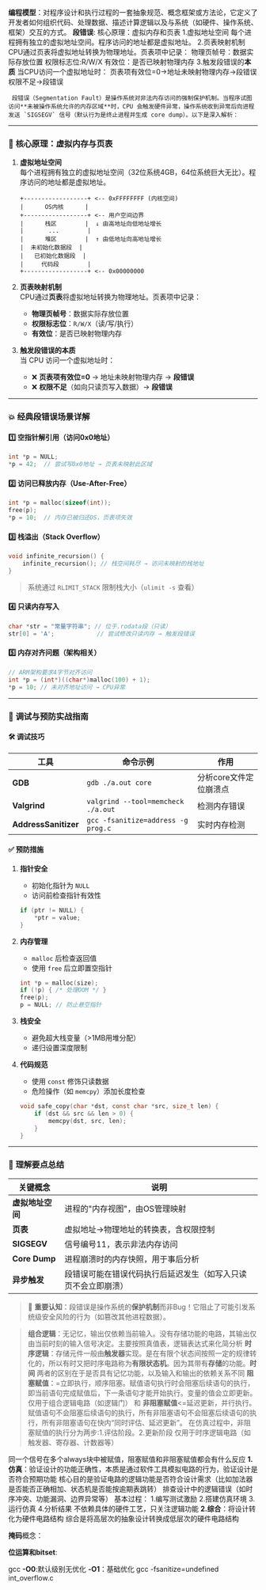 **编程模型**：对程序设计和执行过程的一套抽象规范、概念框架或方法论，它定义了开发者如何组织代码、处理数据、描述计算逻辑以及与系统（如硬件、操作系统、框架）交互的方式。
**段错误**:
  核心原理：虚拟内存和页表
  1.虚拟地址空间
  每个进程拥有独立的虚拟地址空间。程序访问的地址都是虚拟地址。
  2.页表映射机制
  CPU通过页表将虚拟地址转换为物理地址。页表项中记录：
  物理页帧号：数据实际存放位置
  权限标志位:R/W/X
  有效位：是否已映射物理内存
  3.触发段错误的**本质**
  当CPU访问一个虚拟地址时：
    页表项有效位=0->地址未映射物理内存->段错误
    权限不足->段错误



     段错误（Segmentation Fault）是操作系统对非法内存访问的强制保护机制。当程序试图访问**未被操作系统允许的内存区域**时，CPU 会触发硬件异常，操作系统收到异常后向进程发送 `SIGSEGV` 信号（默认行为是终止进程并生成 core dump）。以下是深入解析：

---

### 🧠 **核心原理：虚拟内存与页表**
1. **虚拟地址空间**  
   每个进程拥有独立的虚拟地址空间（32位系统4GB，64位系统巨大无比）。程序访问的地址都是虚拟地址。
   ```plaintext
   +------------------+ <-- 0xFFFFFFFF (内核空间)
   |      OS内核      |
   +------------------+ <-- 用户空间边界
   |      栈区        |  ↓ 由高地址向低地址增长
   |       ...        |
   |      堆区        |  ↑ 由低地址向高地址增长
   |  未初始化数据段  |
   |   已初始化数据段  |
   |     代码段        |
   +------------------+ <-- 0x00000000
   ```

2. **页表映射机制**  
   CPU通过**页表**将虚拟地址转换为物理地址。页表项中记录：
   - **物理页帧号**：数据实际存放位置
   - **权限标志位**：`R/W/X`（读/写/执行）
   - **有效位**：是否已映射物理内存

3. **触发段错误的本质**  
   当 CPU 访问一个虚拟地址时：
   - ❌ **页表项有效位=0** → 地址未映射物理内存 → **段错误**
   - ❌ **权限不足**（如向只读页写入数据）→ **段错误**

---

### 💥 **经典段错误场景详解**
#### 1️⃣ **空指针解引用（访问0x0地址）**
```c
int *p = NULL; 
*p = 42;  // 尝试写0x0地址 → 页表未映射此区域
```

#### 2️⃣ **访问已释放内存（Use-After-Free）**
```c
int *p = malloc(sizeof(int));
free(p);
*p = 10;  // 内存已被归还OS，页表项失效
```

#### 3️⃣ **栈溢出（Stack Overflow）**
```c
void infinite_recursion() {
    infinite_recursion(); // 栈空间耗尽 → 访问未映射的栈地址
}
```
> 系统通过 `RLIMIT_STACK` 限制栈大小（`ulimit -s` 查看）

#### 4️⃣ **只读内存写入**
```c
char *str = "常量字符串"; // 位于.rodata段（只读）
str[0] = 'A';            // 尝试修改只读内存 → 触发段错误
```

#### 5️⃣ **内存对齐问题（架构相关）**
```c
// ARM架构要求4字节对齐访问
int *p = (int*)((char*)malloc(100) + 1); 
*p = 10; // 未对齐地址访问 → CPU异常
```

---

### 🔧 **调试与预防实战指南**
#### 🛠️ 调试技巧
| 工具          | 命令示例                          | 作用                     |
|---------------|-----------------------------------|--------------------------|
| **GDB**       | `gdb ./a.out core`                | 分析core文件定位崩溃点   |
| **Valgrind**  | `valgrind --tool=memcheck ./a.out`| 检测内存错误             |
| **AddressSanitizer** | `gcc -fsanitize=address -g prog.c` | 实时内存检测             |

#### ✅ 预防措施
1. **指针安全**  
   - 初始化指针为 `NULL`
   - 访问前检查指针有效性
   ```c
   if (ptr != NULL) {
       *ptr = value;
   }
   ```

2. **内存管理**  
   - `malloc` 后检查返回值
   - 使用 `free` 后立即置空指针
   ```c
   int *p = malloc(size);
   if (!p) { /* 处理OOM */ }
   free(p); 
   p = NULL; // 防止悬空指针
   ```

3. **栈安全**  
   - 避免超大栈变量（>1MB用堆分配）
   - 递归设置深度限制

4. **代码规范**  
   - 使用 `const` 修饰只读数据
   - 危险操作（如 `memcpy`）添加长度检查
   ```c
   void safe_copy(char *dst, const char *src, size_t len) {
       if (dst && src && len > 0) {
           memcpy(dst, src, len);
       }
   }
   ```

---

### 🌟 **理解要点总结**
| 关键概念         | 说明                                                                 |
|------------------|----------------------------------------------------------------------|
| **虚拟地址空间** | 进程的"内存视图"，由OS管理映射                                      |
| **页表**         | 虚拟地址→物理地址的转换表，含权限控制                               |
| **SIGSEGV**      | 信号编号11，表示非法内存访问                                        |
| **Core Dump**    | 进程崩溃时的内存快照，用于事后分析                                  |
| **异步触发**     | 段错误可能在错误代码执行后延迟发生（如写入只读页不会立即崩溃）      |

> 📌 **重要认知**：段错误是操作系统的**保护机制**而非Bug！它阻止了可能引发系统级安全风险的行为（如篡改其他进程数据）。
> 

>**组合逻辑**：无记忆，输出仅依赖当前输入。没有存储功能的电路，其输出仅由当前时刻的输入信号决定。主要按照真值表，逻辑表达式来化简分析
>**时序逻辑**：存储元件一般由**触发器**实现。是在有限个状态间按照一定的规律转化的，所以有时又把时序电路称为**有限状态机**。因为其带有**存储**的功能。**时间**
>两者的区别在于是否具有记忆功能，以及输入和输出的依赖关系不同
>**阻塞赋值**：=立即执行，顺序阻塞。赋值语句执行时会阻塞后续语句的执行，即当前语句完成赋值后，下一条语句才能开始执行。变量的值会立即更新。
>仅用于组合逻辑电路（如逻辑门）
和
>**非阻塞赋值**<=延迟更新，并行执行。赋值语句不会阻塞后续语句的执行，所有非阻塞语句不会阻塞后续语句的执行，所有非阻塞语句在快内“同时评估、延迟更新”。
>在仿真过程中，非阻塞赋值的执行分为两步:1.评估阶段。2.更新阶段
>仅用于时序逻辑电路（如触发器、寄存器、计数器等）

同一个信号在多个always块中被赋值，阻塞赋值和非阻塞赋值都会有什么反应
**1.仿真**：验证设计的功能正确性，本质是通过软件工具模拟电路的行为，验证设计是否符合预期功能
核心目的是验证电路的逻辑功能是否符合设计需求（比如加法器是否能否正确相加、状态机是否能按逾期表跳转）
排查设计中的逻辑错误（如时序冲突、功能漏洞、边界异常等）
基本过程：
1.编写测试激励
2.搭建仿真环境
3.运行仿真
4.分析结果
不依赖具体的硬件工艺，只关注逻辑功能
**2.综合**：将设计转化为硬件电路结构
综合是将高层次的抽象设计转换成低层次的硬件电路结构



**掩码**概念： 

**位运算和bitset**:

gcc 
**-O0**:默认级别无优化
**-O1**：基础优化
gcc -fsanitize=undefined int_overflow.c
